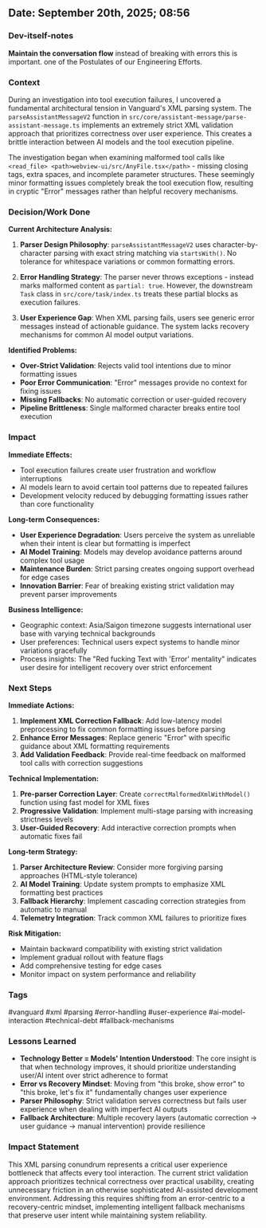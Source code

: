 ## Date: September 20th, 2025; 08:56

### Dev-itself-notes

__Maintain the conversation flow__ instead of breaking with errors
this is important.
one of the Postulates
of our Engineering Efforts.

### Context

During an investigation into tool execution failures, I uncovered a fundamental architectural tension in Vanguard's XML parsing system. The `parseAssistantMessageV2` function in `src/core/assistant-message/parse-assistant-message.ts` implements an extremely strict XML validation approach that prioritizes correctness over user experience. This creates a brittle interaction between AI models and the tool execution pipeline.

The investigation began when examining malformed tool calls like `<read_file> <path>webview-ui/src/AnyFile.tsx</path>` - missing closing tags, extra spaces, and incomplete parameter structures. These seemingly minor formatting issues completely break the tool execution flow, resulting in cryptic "Error" messages rather than helpful recovery mechanisms.

### Decision/Work Done

**Current Architecture Analysis:**

1. **Parser Design Philosophy**: `parseAssistantMessageV2` uses character-by-character parsing with exact string matching via `startsWith()`. No tolerance for whitespace variations or common formatting errors.

2. **Error Handling Strategy**: The parser never throws exceptions - instead marks malformed content as `partial: true`. However, the downstream `Task` class in `src/core/task/index.ts` treats these partial blocks as execution failures.

3. **User Experience Gap**: When XML parsing fails, users see generic error messages instead of actionable guidance. The system lacks recovery mechanisms for common AI model output variations.

**Identified Problems:**

- **Over-Strict Validation**: Rejects valid tool intentions due to minor formatting issues
- **Poor Error Communication**: "Error" messages provide no context for fixing issues
- **Missing Fallbacks**: No automatic correction or user-guided recovery
- **Pipeline Brittleness**: Single malformed character breaks entire tool execution

### Impact

**Immediate Effects:**
- Tool execution failures create user frustration and workflow interruptions
- AI models learn to avoid certain tool patterns due to repeated failures
- Development velocity reduced by debugging formatting issues rather than core functionality

**Long-term Consequences:**
- **User Experience Degradation**: Users perceive the system as unreliable when their intent is clear but formatting is imperfect
- **AI Model Training**: Models may develop avoidance patterns around complex tool usage
- **Maintenance Burden**: Strict parsing creates ongoing support overhead for edge cases
- **Innovation Barrier**: Fear of breaking existing strict validation may prevent parser improvements

**Business Intelligence:**
- Geographic context: Asia/Saigon timezone suggests international user base with varying technical backgrounds
- User preferences: Technical users expect systems to handle minor variations gracefully
- Process insights: The "Red fucking Text with 'Error' mentality" indicates user desire for intelligent recovery over strict enforcement

### Next Steps

**Immediate Actions:**
1. **Implement XML Correction Fallback**: Add low-latency model preprocessing to fix common formatting issues before parsing
2. **Enhance Error Messages**: Replace generic "Error" with specific guidance about XML formatting requirements
3. **Add Validation Feedback**: Provide real-time feedback on malformed tool calls with correction suggestions

**Technical Implementation:**
1. **Pre-parser Correction Layer**: Create `correctMalformedXmlWithModel()` function using fast model for XML fixes
2. **Progressive Validation**: Implement multi-stage parsing with increasing strictness levels
3. **User-Guided Recovery**: Add interactive correction prompts when automatic fixes fail

**Long-term Strategy:**
1. **Parser Architecture Review**: Consider more forgiving parsing approaches (HTML-style tolerance)
2. **AI Model Training**: Update system prompts to emphasize XML formatting best practices
3. **Fallback Hierarchy**: Implement cascading correction strategies from automatic to manual
4. **Telemetry Integration**: Track common XML failures to prioritize fixes

**Risk Mitigation:**
- Maintain backward compatibility with existing strict validation
- Implement gradual rollout with feature flags
- Add comprehensive testing for edge cases
- Monitor impact on system performance and reliability

### Tags
#vanguard #xml #parsing #error-handling #user-experience #ai-model-interaction #technical-debt #fallback-mechanisms

### Lessons Learned
- **Technology Better = Models' Intention Understood**: The core insight is that when technology improves, it should prioritize understanding user/AI intent over strict adherence to format
- **Error vs Recovery Mindset**: Moving from "this broke, show error" to "this broke, let's fix it" fundamentally changes user experience
- **Parser Philosophy**: Strict validation serves correctness but fails user experience when dealing with imperfect AI outputs
- **Fallback Architecture**: Multiple recovery layers (automatic correction → user guidance → manual intervention) provide resilience

### Impact Statement
This XML parsing conundrum represents a critical user experience bottleneck that affects every tool interaction. The current strict validation approach prioritizes technical correctness over practical usability, creating unnecessary friction in an otherwise sophisticated AI-assisted development environment. Addressing this requires shifting from an error-centric to a recovery-centric mindset, implementing intelligent fallback mechanisms that preserve user intent while maintaining system reliability.
